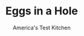 ---
layout: ../../layouts/MarkdownPostLayout.astro
title: Eggs in a Hole
author: America's Test Kitchen
pubDate: 2023-03-15
description: "These egg-toast combos make a great breakfast straight from the skillet—so great that we wanted to be able to make more than a few at a time."
image_url: https://res.cloudinary.com/hksqkdlah/image/upload/ar_1:1,c_fill,dpr_2.0,f_auto,fl_lossy.progressive.strip_profile,g_faces:auto,q_auto:low,w_344/10345_sfs-toadinahole-6
tags: ["Main Courses","Eggs","Vegetarian"]
calories: 1406
protein: 9
carbohydrates: 14
fats: 
fiber: 1
ingredients: ["6 slices, hearty white sandwich bread","5 tablespoons, unsalted butter, softened","6 , large eggs",", Salt and pepper"]
serves: 6
time: "40 minutes"
instructions: ["Adjust oven racks to lowest and top positions, place rimmed baking sheet on lowest rack, and heat oven to 500 degrees. Spread 1 side of bread slices evenly with 2½ tablespoons butter. Using 2½-inch biscuit cutter, cut out and remove circle from center of each piece of bread.","Remove hot sheet from oven and melt remaining 2½ tablespoons butter on it, tilting sheet to distribute evenly. Place bread circles down center of sheet and bread slices on either side of circles, buttered side up, in single layer. Return sheet to lowest oven rack and bake until bread is golden brown, 3 to 5 minutes, flipping bread and rotating sheet halfway through baking.","Remove sheet from oven and set inside second (room-temperature) rimmed baking sheet. Crack 1 egg into each bread hole. Season with salt and pepper. Bake on top oven rack until whites are barely set, 4 to 6 minutes, rotating sheets halfway through baking.","Place sheets on wire rack and let sit until whites are completely set, about 2 minutes. Serve immediately."]
nutrition: ["126 mg Potassium","145 mg Phosphorus","70 mg Calcium","1 mg Iron","19 mg Magnesium","219 mg Sodium","1 mg Zinc","15 g Fat","1 mg Niacin (B3)","4 g Monounsaturated","1 g Polyunsaturated","1 µg Vitamin D","211 mg Cholesterol","7 g Saturated","1 g Fiber","5 µg Folic acid","42 µg Folate (food)","1 g Sugars","2 µg Vitamin K","50 g Water","14 g Carbs","52 µg Folate equivalent (total)","9 g Protein","161 µg Vitamin A","234 kcal Energy","1406 calories"]
notes: "You will need two heavy-bottomed rimmed baking sheets; our favorite is the Wear-Ever Half Size Heavy Duty Sheet Pan (13 Gauge) by Vollrath. If you don’t have a biscuit cutter, cut the toast holes with a sturdy drinking glass."
---